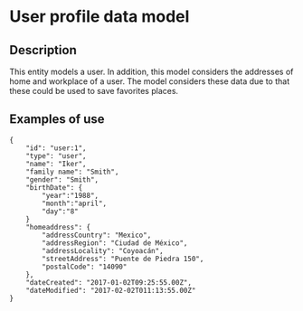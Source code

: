 # User profile data model

## Description
This entity models a user. In addition, this model considers the addresses of home and workplace of a user. The model considers these data due to that these could be used to save favorites places.

## Examples of use

	{
		"id": "user:1",
		"type": "user",  
		"name": "Iker",  
		"family name": "Smith", 
		"gender": "Smith",
		"birthDate": {
			"year":"1988",
			"month":"april",
			"day":"8"
		}
		"homeaddress": {
			"addressCountry": "Mexico",
			"addressRegion": "Ciudad de México",
			"addressLocality": "Coyoacán",
			"streetAddress": "Puente de Piedra 150",
			"postalCode": "14090"
		},
		"dateCreated": "2017-01-02T09:25:55.00Z",
		"dateModified": "2017-02-02T011:13:55.00Z"
	}